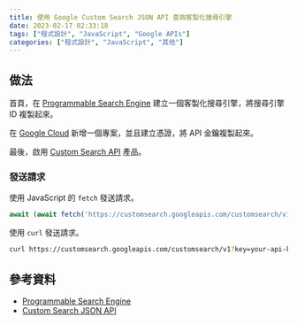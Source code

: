 ```yaml
---
title: 使用 Google Custom Search JSON API 查詢客製化搜尋引擎
date: 2023-02-17 02:33:18
tags: ["程式設計", "JavaScript", "Google APIs"]
categories: ["程式設計", "JavaScript", "其他"]
---
```


## 做法

首頁，在 [Programmable Search Engine](https://programmablesearchengine.google.com/controlpanel/create?hl=zh-tw) 建立一個客製化搜尋引擎，將搜尋引擎 ID 複製起來。

在 [Google Cloud](https://console.cloud.google.com/getting-started) 新增一個專案，並且建立憑證，將 API 金鑰複製起來。

最後，啟用 [Custom Search API](https://console.cloud.google.com/apis/library/customsearch.googleapis.com) 產品。

### 發送請求

使用 JavaScript 的 `fetch` 發送請求。

```js
await (await fetch('https://customsearch.googleapis.com/customsearch/v1?key=your-api-key&cx=your-search-engine-id&lr=lang_zh-TW&q=台灣')).json()
```

使用 `curl` 發送請求。

```bash
curl https://customsearch.googleapis.com/customsearch/v1?key=your-api-key&cx=your-search-engine-id&lr=lang_zh-TW&q=台灣
```

## 參考資料

- [Programmable Search Engine](https://developers.google.com/custom-search)
- [Custom Search JSON API](https://developers.google.com/custom-search/v1/introduction)
